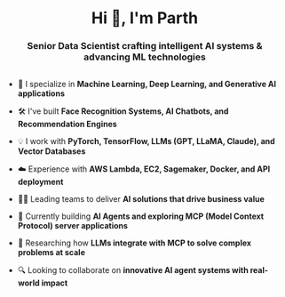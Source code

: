 <h1 align="center">Hi 👋, I'm Parth</h1>
<h3 align="center">Senior Data Scientist crafting intelligent AI systems & advancing ML technologies</h3>

<p align="left"> <a href="https://twitter.com/" target="blank"><img src="https://img.shields.io/twitter/follow/?logo=twitter&style=for-the-badge" alt="" /></a> </p>

- 🔭 I specialize in **Machine Learning, Deep Learning, and Generative AI applications**

- 🛠️ I've built **Face Recognition Systems, AI Chatbots, and Recommendation Engines**

- 💡 I work with **PyTorch, TensorFlow, LLMs (GPT, LLaMA, Claude), and Vector Databases**

- ☁️ Experience with **AWS Lambda, EC2, Sagemaker, Docker, and API deployment**

- 👨‍💻 Leading teams to deliver **AI solutions that drive business value**

- 🌱 Currently building **AI Agents and exploring MCP (Model Context Protocol) server applications**

- 👯 Researching how **LLMs integrate with MCP to solve complex problems at scale**

- 🔍 Looking to collaborate on **innovative AI agent systems with real-world impact**

